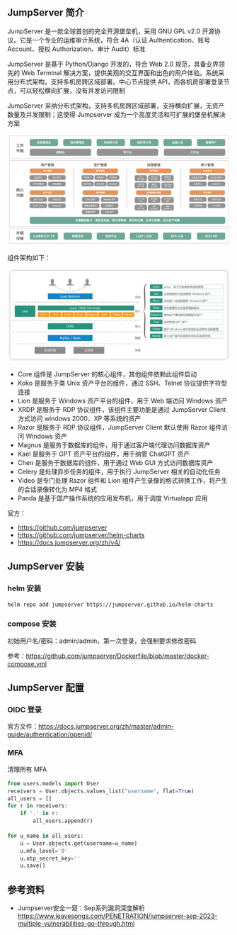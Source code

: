 ## JumpServer 简介

JumpServer 是一款全球首创的完全开源堡垒机，采用 GNU GPL v2.0 开源协议。它是一个专业的运维审计系统，符合 4A（认证 Authentication、账号 Account、授权 Authorization、审计 Audit）标准

JumpServer 是基于 Python/Django 开发的，符合 Web 2.0 规范，具备业界领先的 Web Terminal 解决方案，提供美观的交互界面和出色的用户体验。系统采用分布式架构，支持多机房跨区域部署。中心节点提供 API，而各机房部署登录节点，可以轻松横向扩展，没有并发访问限制

JumpServer 采纳分布式架构，支持多机房跨区域部署，支持横向扩展，无资产数量及并发限制；这使得 Jumpserver 成为一个高度灵活和可扩展的堡垒机解决方案

![img](.assets/JumpServer/js-enterprise-20240118053609156.png)

组件架构如下：

![architecture_01](./.assets/JumpServer/architecture_01.png)

- Core 组件是 JumpServer 的核心组件，其他组件依赖此组件启动
- Koko 是服务于类 Unix 资产平台的组件，通过 SSH、Telnet 协议提供字符型连接
- Lion 是服务于 Windows 资产平台的组件，用于 Web 端访问 Windows 资产
- XRDP 是服务于 RDP 协议组件，该组件主要功能是通过 JumpServer Client 方式访问 windows 2000、XP 等系统的资产
- Razor 是服务于 RDP 协议组件，JumpServer Client 默认使用 Razor 组件访问 Windows 资产
- Magnus 是服务于数据库的组件，用于通过客户端代理访问数据库资产
- Kael 是服务于 GPT 资产平台的组件，用于纳管 ChatGPT 资产
- Chen 是服务于数据库的组件，用于通过 Web GUI 方式访问数据库资产
- Celery 是处理异步任务的组件，用于执行 JumpServer 相关的自动化任务
- Video 是专门处理 Razor 组件和 Lion 组件产生录像的格式转换工作，将产生的会话录像转化为 MP4 格式
- Panda 是基于国产操作系统的应用发布机，用于调度 Virtualapp 应用

官方：

- <https://github.com/jumpserver>
- <https://github.com/jumpserver/helm-charts>
- <https://docs.jumpserver.org/zh/v4/>

## JumpServer 安装

### helm 安装



```bash
helm repo add jumpserver https://jumpserver.github.io/helm-charts
```

### compose 安装

初始用户名/密码：admin/admin，第一次登录，会强制要求修改密码

参考：<https://github.com/jumpserver/Dockerfile/blob/master/docker-compose.yml>

## JumpServer 配置

### OIDC 登录

官方文件：<https://docs.jumpserver.org/zh/master/admin-guide/authentication/openid/>

### MFA

清理所有 MFA

```python
from users.models import User
receivers = User.objects.values_list("username", flat=True)
all_users = []
for r in receivers:
    if '.' in r:
        all_users.append(r)

for u_name in all_users:
    u = User.objects.get(username=u_name)
    u.mfa_level='0'
    u.otp_secret_key=''
    u.save()

```

## 参考资料

- Jumpserver安全一窥：Sep系列漏洞深度解析 <https://www.leavesongs.com/PENETRATION/jumpserver-sep-2023-multiple-vulnerabilities-go-through.html>

